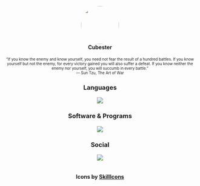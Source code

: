 <p align="center">
  <img width="100" style="border-radius: 50%" src="https://avatars.githubusercontent.com/u/78769806?v=4">
  <br>
  <b>Cubester</b>
  <br>
  <br>
  <span style="font-size:10px;!important">“If you know the enemy and know yourself, you need not fear the result of a hundred battles. If you know yourself but not the enemy, for every victory gained you will also suffer a defeat. If you know neither the enemy nor yourself, you will succumb in every battle.”</span> 
  <br>
  <span style="font-size:10px;!important"> ― Sun Tzu, The Art of War</span>
</p>

<div align="center">
  <h3>Languages</h3>
  <img src="https://skillicons.dev/icons?i=js,python,lua,haxe,html&perline=5">
  <h3>Software & Programs</h3>
  <img src="https://skillicons.dev/icons?i=github,vscode,git,blender,haxeflixel,raspberrypi&perline=6">
  <h3>Social</h3>
  <img src="https://skillicons.dev/icons?i=discord">
  <br/>
  <br/>
  <br/>
  <b>Icons by <a href="https://skillicons.dev">SkillIcons</a></b>
</div>
